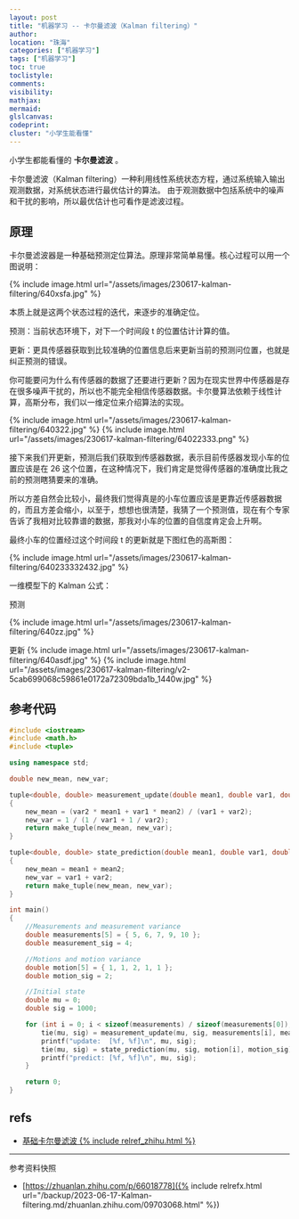 ```yaml
---
layout: post
title: "机器学习 -- 卡尔曼滤波（Kalman filtering）"
author:
location: "珠海"
categories: ["机器学习"]
tags: ["机器学习"]
toc: true
toclistyle:
comments:
visibility:
mathjax:
mermaid:
glslcanvas:
codeprint:
cluster: "小学生能看懂"
---
```


小学生都能看懂的 **卡尔曼滤波** 。

卡尔曼滤波（Kalman filtering）一种利用线性系统状态方程，通过系统输入输出观测数据，对系统状态进行最优估计的算法。
由于观测数据中包括系统中的噪声和干扰的影响，所以最优估计也可看作是滤波过程。


## 原理

卡尔曼滤波器是一种基础预测定位算法。原理非常简单易懂。核心过程可以用一个图说明：

{% include image.html url="/assets/images/230617-kalman-filtering/640xsfa.jpg" %}

本质上就是这两个状态过程的迭代，来逐步的准确定位。

预测：当前状态环境下，对下一个时间段 t 的位置估计计算的值。

更新：更具传感器获取到比较准确的位置信息后来更新当前的预测问位置，也就是纠正预测的错误。

你可能要问为什么有传感器的数据了还要进行更新？因为在现实世界中传感器是存在很多噪声干扰的，所以也不能完全相信传感器数据。卡尔曼算法依赖于线性计算，高斯分布，我们以一维定位来介绍算法的实现。

{% include image.html url="/assets/images/230617-kalman-filtering/640322.jpg" %}
{% include image.html url="/assets/images/230617-kalman-filtering/64022333.png" %}

接下来我们开更新，预测后我们获取到传感器数据，表示目前传感器发现小车的位置应该是在 26 这个位置，在这种情况下，我们肯定是觉得传感器的准确度比我之前的预测瞎猜要来的准确。

所以方差自然会比较小，最终我们觉得真是的小车位置应该是更靠近传感器数据的，而且方差会缩小，以至于，想想也很清楚，我猜了一个预测值，现在有个专家告诉了我相对比较靠谱的数据，那我对小车的位置的自信度肯定会上升啊。

最终小车的位置经过这个时间段 t 的更新就是下图红色的高斯图：

{% include image.html url="/assets/images/230617-kalman-filtering/640233332432.jpg" %}

一维模型下的 Kalman 公式：

预测

{% include image.html url="/assets/images/230617-kalman-filtering/640zz.jpg" %}

更新
{% include image.html url="/assets/images/230617-kalman-filtering/640asdf.jpg" %}
{% include image.html url="/assets/images/230617-kalman-filtering/v2-5cab699068c59861e0172a72309bda1b_1440w.jpg" %}


## 参考代码

```cpp
#include <iostream>
#include <math.h>
#include <tuple>

using namespace std;

double new_mean, new_var;

tuple<double, double> measurement_update(double mean1, double var1, double mean2, double var2)
{
    new_mean = (var2 * mean1 + var1 * mean2) / (var1 + var2);
    new_var = 1 / (1 / var1 + 1 / var2);
    return make_tuple(new_mean, new_var);
}

tuple<double, double> state_prediction(double mean1, double var1, double mean2, double var2)
{
    new_mean = mean1 + mean2;
    new_var = var1 + var2;
    return make_tuple(new_mean, new_var);
}

int main()
{
    //Measurements and measurement variance
    double measurements[5] = { 5, 6, 7, 9, 10 };
    double measurement_sig = 4;

    //Motions and motion variance
    double motion[5] = { 1, 1, 2, 1, 1 };
    double motion_sig = 2;

    //Initial state
    double mu = 0;
    double sig = 1000;

    for (int i = 0; i < sizeof(measurements) / sizeof(measurements[0]); i++) {
        tie(mu, sig) = measurement_update(mu, sig, measurements[i], measurement_sig);
        printf("update:  [%f, %f]\n", mu, sig);
        tie(mu, sig) = state_prediction(mu, sig, motion[i], motion_sig);
        printf("predict: [%f, %f]\n", mu, sig);
    }

    return 0;
}
```


## refs

* [基础卡尔曼滤波 {% include relref_zhihu.html %}](https://zhuanlan.zhihu.com/p/66018778)



<hr class='reviewline'/>
<p class='reviewtip'><script type='text/javascript' src='{% include relref.html url="/assets/reviewjs/blogs/2023-06-17-Kalman-filtering.md.js" %}'></script></p>
<font class='ref_snapshot'>参考资料快照</font>

- [https://zhuanlan.zhihu.com/p/66018778]({% include relrefx.html url="/backup/2023-06-17-Kalman-filtering.md/zhuanlan.zhihu.com/09703068.html" %})
